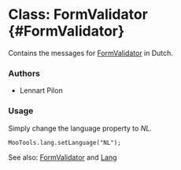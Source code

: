 Class: FormValidator {#FormValidator}
=====================================

Contains the messages for [FormValidator][] in Dutch.

### Authors

* Lennart Pilon

### Usage

Simply change the language property to *NL*.

	MooTools.lang.setLanguage("NL");

See also: [FormValidator][] and [Lang][]

[FormValidator]: http://www.mootools.net/docs/more/Forms/FormValidator#FormValidator
[Lang]: http://www.mootools.net/docs/more/Core/Lang
